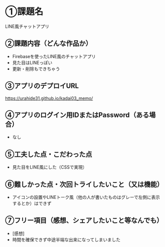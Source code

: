 # ①課題名
LINE風チャットアプリ

## ②課題内容（どんな作品か）
- Firebaseを使ったLINE風のチャットアプリ
- 見た目はLINEっぽい
- 更新・削除もできちゃう

## ③アプリのデプロイURL
https://urahide31.github.io/kadai03_memo/

## ④アプリのログイン用IDまたはPassword（ある場合）
- なし

## ⑤工夫した点・こだわった点
- 見た目をLINE風にした（CSSで実現）

## ⑥難しかった点・次回トライしたいこと（又は機能）
- アイコンの設置やLINEトーク風（他の人が書いたものはグレーで左側に表示するとか）はできず

## ⑦フリー項目（感想、シェアしたいこと等なんでも）
- [感想]
- 時間を確保できず中途半端な出来になってしまいました
